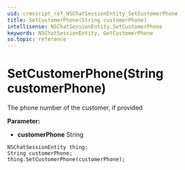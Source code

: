 ```yaml
---
uid: crmscript_ref_NSChatSessionEntity_SetCustomerPhone
title: SetCustomerPhone(String customerPhone)
intellisense: NSChatSessionEntity.SetCustomerPhone
keywords: NSChatSessionEntity, GetCustomerPhone
so.topic: reference
---
```


# SetCustomerPhone(String customerPhone)

The phone number of the customer, if provided

**Parameter:** 
* **customerPhone** String

```crmscript
NSChatSessionEntity thing;
String customerPhone;
thing.SetCustomerPhone(customerPhone);
```

